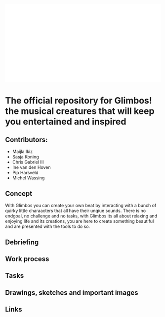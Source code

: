 ![logo](https://raw.githubusercontent.com/noyamirai/glimbos/091175ab0b06867e85947f07c822f7f43ccf6f80/public/images/logo_white.svg)

# The official repository for Glimbos! the musical creatures that will keep you entertained and inspired

## Contributors:

- Maijla Ikiz
- Sasja Koning
- Chris Gabriel III
- Ine van den Hoven
- Pip Harsveld
- Michel Wassing

## Concept

With Glimbos you can create your own beat by interacting with a bunch of quirky little charaacters that all have their unqiue sounds.
There is no endgoal, no challenge and no tasks, with Glimbos its all about relaxing and enjoying life and its creations, you are here to create something beautiful and are presented with the tools to do so.

## Debriefing

## Work process

## Tasks

## Drawings, sketches and important images

## Links
